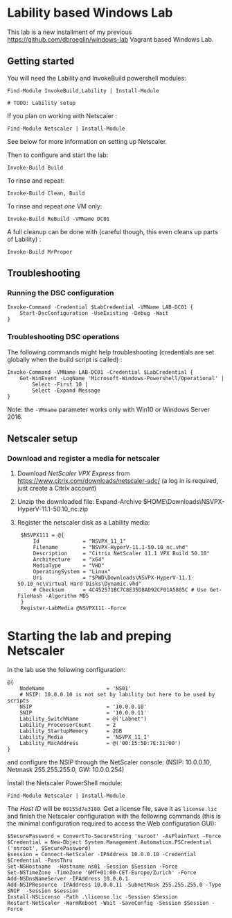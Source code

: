 # Lability based Windows Lab

This lab is a new installment of my previous https://github.com/dbroeglin/windows-lab 
Vagrant based Windows Lab.

## Getting started

You will need the Lability and InvokeBuild powershell modules:

    Find-Module InvokeBuild,Lability | Install-Module

    # TODO: Lability setup

If you plan on working with Netscaler :

    Find-Module Netscaler | Install-Module

See below for more information on setting up Netscaler.

Then to configure and start the lab:

    Invoke-Build Build

To rinse and repeat:

    Invoke-Build Clean, Build

To rinse and repeat _one_ VM only:

    Invoke-Build ReBuild -VMName DC01

A full cleanup can be done with (careful though, this even cleans up parts of Lability) :

    Invoke-Build MrProper


## Troubleshooting

### Running the DSC configuration 

    Invoke-Command -Credential $LabCredential -VMName LAB-DC01 { 
        Start-DscConfiguration -UseExisting -Debug -Wait
    }

### Troubleshooting DSC operations

The following commands might help troubleshooting (credentials are set globally when the build script is called) :

    Invoke-Command -VMName LAB-DC01 -Credential $LabCredential { 
        Get-WinEvent -LogName 'Microsoft-Windows-Powershell/Operational' | 
            Select -First 10 | 
            Select -Expand Message
    }
    
Note: the `-VMname` parameter works only with Win10 or Windows Server 2016.

## Netscaler setup

### Download and register a media for netscaler

1. Download _NetScaler VPX Express_ from https://www.citrix.com/downloads/netscaler-adc/ (a
log in is required, just create a Citrix account)
1. Unzip the downloaded file:
        Expand-Archive $HOME\Downloads\NSVPX-HyperV-11.1-50.10_nc.zip
1. Register the netscaler disk as a Lability media:

        $NSVPX111 = @{
            Id              = "NSVPX_11_1"
            Filename        = "NSVPX-HyperV-11.1-50.10_nc.vhd"
            Description     = "Citrix NetScaler 11.1 VPX Build 50.10"
            Architecture    = "x64"
            MediaType       = "VHD"
            OperatingSystem = "Linux"
            Uri             = "$PWD\Downloads\NSVPX-HyperV-11.1-50.10_nc\Virtual Hard Disks\Dynamic.vhd"
            # Checksum      = 4C452571BC7C8E35D8AD92CF01A5805C # Use Get-FileHash -Algorithm MD5
        }
        Register-LabMedia @NSVPX111 -Force

# Starting the lab and preping Netscaler

In the lab use the following configuration:

    @{
        NodeName                    = 'NS01'
        # NSIP: 10.0.0.10 is not set by lability but here to be used by scripts
        NSIP                        = '10.0.0.10'
        SNIP                        = '10.0.0.11'
        Lability_SwitchName         = @('Labnet')
        Lability_ProcessorCount     = 2
        Lability_StartupMemory      = 2GB
        Lability_Media              = 'NSVPX_11_1'
        Lability_MacAddress         = @('00:15:5D:7E:31:00')
    } 

and configure the NSIP through the NetScaler console: (NSIP: 10.0.0.10, 
Netmask 255.255.255.0, GW: 10.0.0.254)

Install the Netscaler PowerShell module: 

    Find-Module Netscaler | Install-Module

The _Host ID_ will be `00155d7e3100`. Get a license file, save it as `license.lic` 
and finish the Netscaler configuration with the following commands (this is the 
minimal configuration required to access the Web configuration GUI):

    $SecurePassword = ConvertTo-SecureString 'nsroot' -AsPlainText -Force
    $Credential = New-Object System.Management.Automation.PSCredential ('nsroot', $SecurePassword)
    $session = Connect-NetScaler -IPAddress 10.0.0.10 -Credential $Credential -PassThru
    Set-NSHostname  -Hostname ns01 -Session $Session -Force
    Set-NSTimeZone -TimeZone 'GMT+01:00-CET-Europe/Zurich' -Force
    Add-NSDnsNameServer -IPAddress 10.0.0.1
    Add-NSIPResource -IPAddress 10.0.0.11 -SubnetMask 255.255.255.0 -Type SNIP  -Session $session
    Install-NSLicense -Path .\license.lic -Session $Session
    Restart-NetScaler -WarmReboot -Wait -SaveConfig -Session $Session -Force